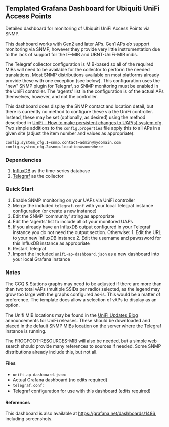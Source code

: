 ## Templated Grafana Dashboard for Ubiquiti UniFi Access Points

Detailed dashboard for monitoring of Ubiquiti UniFi Access Points via SNMP.

This dashboard works with Gen2 and later APs.  Gen1 APs *do* support monitoring via SNMP, however they provide very little instrumentation due to the lack of support for the IF-MIB and UBNT-UniFi-MIB mibs.

The Telegraf collector configuration is MIB-based so all of the required MIBs will need to be available for the collector to perform the needed translations.  Most SNMP distributions available on most platforms already provide these with one exception (see below).  This configuration uses the "new" SNMP plugin for Telegraf, so SNMP monitoring must be enabled in the UniFi controller.  The 'agents' list in the configuration is of the actual APs themselves, however, and not the controller.

This dashboard does display the SNMP contact and location detail, but there is currently no method to configure these via the UniFi controller.  Instead, these may be set (optionally, as desired) using the method described in [UniFi - How to make persistent changes to UAP(s) system.cfg](https://help.ubnt.com/hc/en-us/articles/205223330-UniFi-How-to-make-persistent-changes-to-UAP-s-system-cfg).  Two simple additions to the `config.properties` file apply this to all APs in a given site (adjust the item number and values as appropriate):
```
config.system_cfg.1=snmp.contact=admin@mydomain.com
config.system_cfg.2=snmp.location=somewhere
```

### Dependencies
1. [InfluxDB](https://docs.influxdata.com/influxdb/) as the time-series database
2. [Telegraf](https://docs.influxdata.com/telegraf/) as the collector


### Quick Start
1. Enable SNMP monitoring on your UAPs via UniFi controller
2. Merge the included `telegraf.conf` with your local Telegraf instance configuration (or create a new instance)
  1. Edit the SNMP 'community' string as appropriate
  2. Edit the 'agents' list to include all of your monitored UAPs
  3. If you already have an InfluxDB output configured in your Telegraf instance you do not need the output section.  Otherwise:
    1. Edit the URL to your new InfluxDB instance
    2. Edit the username and pawssword for this InfluxDB instance as appropriate
3.  Restart Telegraf
4.  Import the included `unifi-ap-dashboard.json` as a new dashboard into your local Grafana instance


### Notes
The CCQ & Stations graphs may need to be adjusted if there are more than than two total vAPs (multiple SSIDs per radio) selected, as the legend may grow too large with the graphs configured as-is.  This would be a matter of preference.  The template does allow a selection of vAPs to display as an option.

The Unifi MIB locations may be found in the [UniFi Updates Blog](https://community.ubnt.com/t5/UniFi-Updates-Blog/bg-p/Blog_UniFi) announcements for UniFi releases. These should be downloaded and placed in the default SNMP MIBs location on the server where the Telegraf instance is running.

The FROGFOOT-RESOURCES-MIB will also be needed, but a simple web search should provide many references to sources if needed.  Some SNMP distributions already include this, but not all.


#### Files
- `unifi-ap-dashboard.json`:
 - Actual Grafana dashboard (no edits required)
- `telegraf.conf`:
 - Telegraf configuration for use with this dashboard (edits required)


#### References
This dashboard is also available at https://grafana.net/dashboards/1486, including screenshots.
